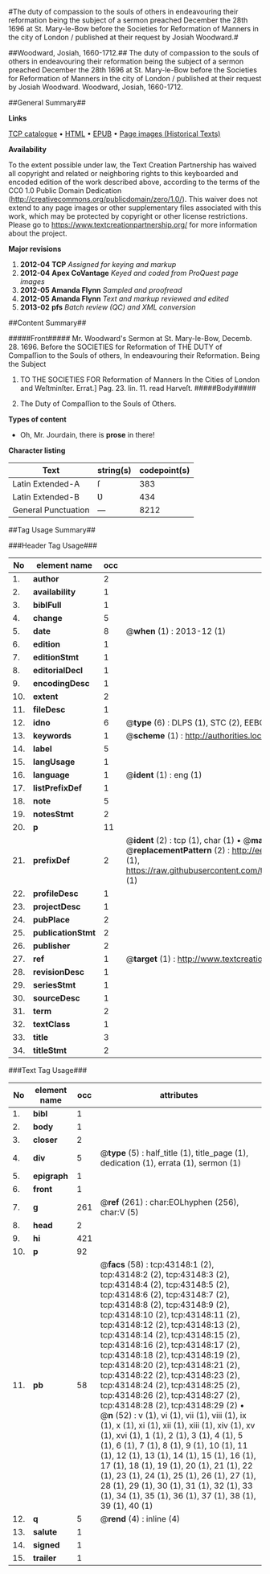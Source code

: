 #The duty of compassion to the souls of others in endeavouring their reformation being the subject of a sermon preached December the 28th 1696 at St. Mary-le-Bow before the Societies for Reformation of Manners in the city of London / published at their request by Josiah Woodward.#

##Woodward, Josiah, 1660-1712.##
The duty of compassion to the souls of others in endeavouring their reformation being the subject of a sermon preached December the 28th 1696 at St. Mary-le-Bow before the Societies for Reformation of Manners in the city of London / published at their request by Josiah Woodward.
Woodward, Josiah, 1660-1712.

##General Summary##

**Links**

[TCP catalogue](http://www.ota.ox.ac.uk/tcp/)  • 
[HTML](http://tei.it.ox.ac.uk/tcp/Texts-HTML/free/A67/A67012.html)  • 
[EPUB](http://tei.it.ox.ac.uk/tcp/Texts-EPUB/free/A67/A67012.epub) • 
[Page images (Historical Texts)](https://historicaltexts.jisc.ac.uk/eebo-09452431e)

**Availability**

To the extent possible under law, the Text Creation Partnership has waived all copyright and related or neighboring rights to this keyboarded and encoded edition of the work described above, according to the terms of the CC0 1.0 Public Domain Dedication (http://creativecommons.org/publicdomain/zero/1.0/). This waiver does not extend to any page images or other supplementary files associated with this work, which may be protected by copyright or other license restrictions. Please go to https://www.textcreationpartnership.org/ for more information about the project.

**Major revisions**

1. __2012-04__ __TCP__ *Assigned for keying and markup*
1. __2012-04__ __Apex CoVantage__ *Keyed and coded from ProQuest page images*
1. __2012-05__ __Amanda Flynn__ *Sampled and proofread*
1. __2012-05__ __Amanda Flynn__ *Text and markup reviewed and edited*
1. __2013-02__ __pfs__ *Batch review (QC) and XML conversion*

##Content Summary##

#####Front#####
Mr. Woodward's Sermon at St. Mary-le-Bow, Decemb. 28. 1696. Before the SOCIETIES for Reformation of THE DUTY of Compaſſion to the Souls of others, In endeavouring their Reformation. Being the Subject 
1. TO THE SOCIETIES FOR Reformation of Manners In the Cities of London and Weſtminſter.
Errat.] Pag. 23. lin. 11. read Harveſt.
#####Body#####

1. The Duty of Compaſſion to the Souls of Others.

**Types of content**

  * Oh, Mr. Jourdain, there is **prose** in there!

**Character listing**


|Text|string(s)|codepoint(s)|
|---|---|---|
|Latin Extended-A|ſ|383|
|Latin Extended-B|Ʋ|434|
|General Punctuation|—|8212|

##Tag Usage Summary##

###Header Tag Usage###

|No|element name|occ|attributes|
|---|---|---|---|
|1.|__author__|2||
|2.|__availability__|1||
|3.|__biblFull__|1||
|4.|__change__|5||
|5.|__date__|8| @__when__ (1) : 2013-12 (1)|
|6.|__edition__|1||
|7.|__editionStmt__|1||
|8.|__editorialDecl__|1||
|9.|__encodingDesc__|1||
|10.|__extent__|2||
|11.|__fileDesc__|1||
|12.|__idno__|6| @__type__ (6) : DLPS (1), STC (2), EEBO-CITATION (1), OCLC (1), VID (1)|
|13.|__keywords__|1| @__scheme__ (1) : http://authorities.loc.gov/ (1)|
|14.|__label__|5||
|15.|__langUsage__|1||
|16.|__language__|1| @__ident__ (1) : eng (1)|
|17.|__listPrefixDef__|1||
|18.|__note__|5||
|19.|__notesStmt__|2||
|20.|__p__|11||
|21.|__prefixDef__|2| @__ident__ (2) : tcp (1), char (1)  •  @__matchPattern__ (2) : ([0-9\-]+):([0-9IVX]+) (1), (.+) (1)  •  @__replacementPattern__ (2) : http://eebo.chadwyck.com/downloadtiff?vid=$1&page=$2 (1), https://raw.githubusercontent.com/textcreationpartnership/Texts/master/tcpchars.xml#$1 (1)|
|22.|__profileDesc__|1||
|23.|__projectDesc__|1||
|24.|__pubPlace__|2||
|25.|__publicationStmt__|2||
|26.|__publisher__|2||
|27.|__ref__|1| @__target__ (1) : http://www.textcreationpartnership.org/docs/. (1)|
|28.|__revisionDesc__|1||
|29.|__seriesStmt__|1||
|30.|__sourceDesc__|1||
|31.|__term__|2||
|32.|__textClass__|1||
|33.|__title__|3||
|34.|__titleStmt__|2||


###Text Tag Usage###

|No|element name|occ|attributes|
|---|---|---|---|
|1.|__bibl__|1||
|2.|__body__|1||
|3.|__closer__|2||
|4.|__div__|5| @__type__ (5) : half_title (1), title_page (1), dedication (1), errata (1), sermon (1)|
|5.|__epigraph__|1||
|6.|__front__|1||
|7.|__g__|261| @__ref__ (261) : char:EOLhyphen (256), char:V (5)|
|8.|__head__|2||
|9.|__hi__|421||
|10.|__p__|92||
|11.|__pb__|58| @__facs__ (58) : tcp:43148:1 (2), tcp:43148:2 (2), tcp:43148:3 (2), tcp:43148:4 (2), tcp:43148:5 (2), tcp:43148:6 (2), tcp:43148:7 (2), tcp:43148:8 (2), tcp:43148:9 (2), tcp:43148:10 (2), tcp:43148:11 (2), tcp:43148:12 (2), tcp:43148:13 (2), tcp:43148:14 (2), tcp:43148:15 (2), tcp:43148:16 (2), tcp:43148:17 (2), tcp:43148:18 (2), tcp:43148:19 (2), tcp:43148:20 (2), tcp:43148:21 (2), tcp:43148:22 (2), tcp:43148:23 (2), tcp:43148:24 (2), tcp:43148:25 (2), tcp:43148:26 (2), tcp:43148:27 (2), tcp:43148:28 (2), tcp:43148:29 (2)  •  @__n__ (52) : v (1), vi (1), vii (1), viii (1), ix (1), x (1), xi (1), xii (1), xiii (1), xiv (1), xv (1), xvi (1), 1 (1), 2 (1), 3 (1), 4 (1), 5 (1), 6 (1), 7 (1), 8 (1), 9 (1), 10 (1), 11 (1), 12 (1), 13 (1), 14 (1), 15 (1), 16 (1), 17 (1), 18 (1), 19 (1), 20 (1), 21 (1), 22 (1), 23 (1), 24 (1), 25 (1), 26 (1), 27 (1), 28 (1), 29 (1), 30 (1), 31 (1), 32 (1), 33 (1), 34 (1), 35 (1), 36 (1), 37 (1), 38 (1), 39 (1), 40 (1)|
|12.|__q__|5| @__rend__ (4) : inline (4)|
|13.|__salute__|1||
|14.|__signed__|1||
|15.|__trailer__|1||
